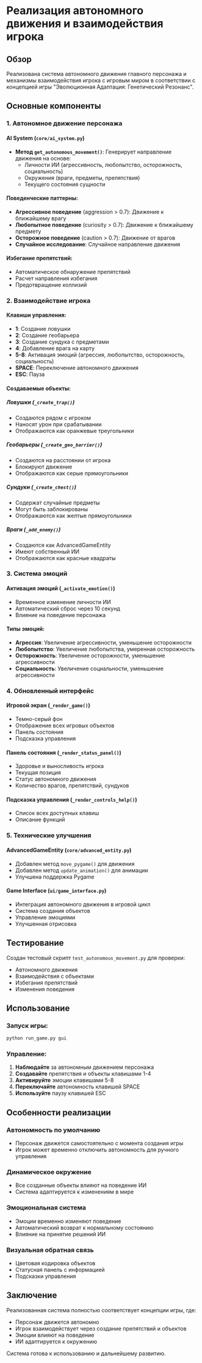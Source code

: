 # Реализация автономного движения и взаимодействия игрока

## Обзор

Реализована система автономного движения главного персонажа и механизмы взаимодействия игрока с игровым миром в соответствии с концепцией игры "Эволюционная Адаптация: Генетический Резонанс".

## Основные компоненты

### 1. Автономное движение персонажа

#### AI System (`core/ai_system.py`)
- **Метод `get_autonomous_movement()`**: Генерирует направление движения на основе:
  - Личности ИИ (агрессивность, любопытство, осторожность, социальность)
  - Окружения (враги, предметы, препятствия)
  - Текущего состояния сущности

#### Поведенческие паттерны:
- **Агрессивное поведение** (aggression > 0.7): Движение к ближайшему врагу
- **Любопытное поведение** (curiosity > 0.7): Движение к ближайшему предмету
- **Осторожное поведение** (caution > 0.7): Движение от врагов
- **Случайное исследование**: Случайное направление движения

#### Избегание препятствий:
- Автоматическое обнаружение препятствий
- Расчет направления избегания
- Предотвращение коллизий

### 2. Взаимодействие игрока

#### Клавиши управления:
- **1**: Создание ловушки
- **2**: Создание геобарьера
- **3**: Создание сундука с предметами
- **4**: Добавление врага на карту
- **5-8**: Активация эмоций (агрессия, любопытство, осторожность, социальность)
- **SPACE**: Переключение автономного движения
- **ESC**: Пауза

#### Создаваемые объекты:

##### Ловушки (`_create_trap()`)
- Создаются рядом с игроком
- Наносят урон при срабатывании
- Отображаются как оранжевые треугольники

##### Геобарьеры (`_create_geo_barrier()`)
- Создаются на расстоянии от игрока
- Блокируют движение
- Отображаются как серые прямоугольники

##### Сундуки (`_create_chest()`)
- Содержат случайные предметы
- Могут быть заблокированы
- Отображаются как желтые прямоугольники

##### Враги (`_add_enemy()`)
- Создаются как AdvancedGameEntity
- Имеют собственный ИИ
- Отображаются как красные квадраты

### 3. Система эмоций

#### Активация эмоций (`_activate_emotion()`)
- Временное изменение личности ИИ
- Автоматический сброс через 10 секунд
- Влияние на поведение персонажа

#### Типы эмоций:
- **Агрессия**: Увеличение агрессивности, уменьшение осторожности
- **Любопытство**: Увеличение любопытства, умеренная осторожность
- **Осторожность**: Увеличение осторожности, уменьшение агрессивности
- **Социальность**: Увеличение социальности, уменьшение агрессивности

### 4. Обновленный интерфейс

#### Игровой экран (`_render_game()`)
- Темно-серый фон
- Отображение всех игровых объектов
- Панель состояния
- Подсказка управления

#### Панель состояния (`_render_status_panel()`)
- Здоровье и выносливость игрока
- Текущая позиция
- Статус автономного движения
- Количество врагов, препятствий, сундуков

#### Подсказка управления (`_render_controls_help()`)
- Список всех доступных клавиш
- Описание функций

### 5. Технические улучшения

#### AdvancedGameEntity (`core/advanced_entity.py`)
- Добавлен метод `move_pygame()` для движения
- Добавлен метод `update_animation()` для анимации
- Улучшена поддержка Pygame

#### Game Interface (`ui/game_interface.py`)
- Интеграция автономного движения в игровой цикл
- Система создания объектов
- Управление эмоциями
- Улучшенная отрисовка

## Тестирование

Создан тестовый скрипт `test_autonomous_movement.py` для проверки:
- Автономного движения
- Взаимодействия с объектами
- Избегания препятствий
- Изменения поведения

## Использование

### Запуск игры:
```bash
python run_game.py gui
```

### Управление:
1. **Наблюдайте** за автономным движением персонажа
2. **Создавайте** препятствия и объекты клавишами 1-4
3. **Активируйте** эмоции клавишами 5-8
4. **Переключайте** автономность клавишей SPACE
5. **Используйте** паузу клавишей ESC

## Особенности реализации

### Автономность по умолчанию
- Персонаж движется самостоятельно с момента создания игры
- Игрок может временно отключить автономность для ручного управления

### Динамическое окружение
- Все созданные объекты влияют на поведение ИИ
- Система адаптируется к изменениям в мире

### Эмоциональная система
- Эмоции временно изменяют поведение
- Автоматический возврат к нормальному состоянию
- Влияние на принятие решений ИИ

### Визуальная обратная связь
- Цветовая кодировка объектов
- Статусная панель с информацией
- Подсказки управления

## Заключение

Реализованная система полностью соответствует концепции игры, где:
- Персонаж движется автономно
- Игрок взаимодействует через создание препятствий и объектов
- Эмоции влияют на поведение
- ИИ адаптируется к окружению

Система готова к использованию и дальнейшему развитию.
